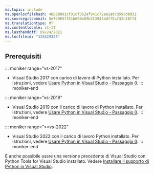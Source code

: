 ```yaml
---
ms.topic: include
ms.openlocfilehash: 46588091cf91cf352af941c72a81adc059cbbd31
ms.sourcegitcommit: 8e74969ff61b609c89b3139434dff5a742c18ff4
ms.translationtype: MT
ms.contentlocale: it-IT
ms.lasthandoff: 09/24/2021
ms.locfileid: "128429325"
---
```

## <a name="prerequisites"></a>Prerequisiti

::: moniker range="vs-2017"
- Visual Studio 2017 con carico di lavoro di Python installato. Per istruzioni, vedere [Usare Python in Visual Studio - Passaggio 0](../tutorial-working-with-python-in-visual-studio-step-00-installation.md).
::: moniker-end

::: moniker range="vs-2019"
- Visual Studio 2019 con il carico di lavoro di Python installato. Per istruzioni, vedere [Usare Python in Visual Studio - Passaggio 0](../tutorial-working-with-python-in-visual-studio-step-00-installation.md).
::: moniker-end

::: moniker range=">=vs-2022"
- Visual Studio 2022 con il carico di lavoro Python installato. Per istruzioni, vedere [Usare Python in Visual Studio - Passaggio 0](../tutorial-working-with-python-in-visual-studio-step-00-installation.md).
::: moniker-end

È anche possibile usare una versione precedente di Visual Studio con Python Tools for Visual Studio installato. Vedere [Installare il supporto di Python in Visual Studio](../installing-python-support-in-visual-studio.md).
